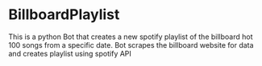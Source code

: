 # BillboardPlaylist
This is a python Bot that creates a new spotify playlist of the billboard hot 100 songs from a specific date. Bot scrapes the billboard website for data and creates playlist using spotify API
